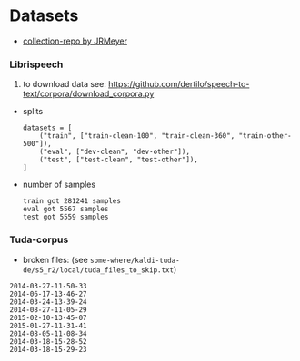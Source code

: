 # Datasets
* [collection-repo by JRMeyer](https://github.com/JRMeyer/open-speech-corpora)

### Librispeech
1. to download data see: https://github.com/dertilo/speech-to-text/corpora/download_corpora.py
* splits
    ```
    datasets = [
        ("train", ["train-clean-100", "train-clean-360", "train-other-500"]),
        ("eval", ["dev-clean", "dev-other"]),
        ("test", ["test-clean", "test-other"]),
    ]
    ```
* number of samples
    ```
    train got 281241 samples
    eval got 5567 samples
    test got 5559 samples
    ```

### Tuda-corpus

* broken files: (see `some-where/kaldi-tuda-de/s5_r2/local/tuda_files_to_skip.txt`)
```shell
2014-03-27-11-50-33
2014-06-17-13-46-27
2014-03-24-13-39-24
2014-08-27-11-05-29
2015-02-10-13-45-07
2015-01-27-11-31-41
2014-08-05-11-08-34
2014-03-18-15-28-52
2014-03-18-15-29-23
```